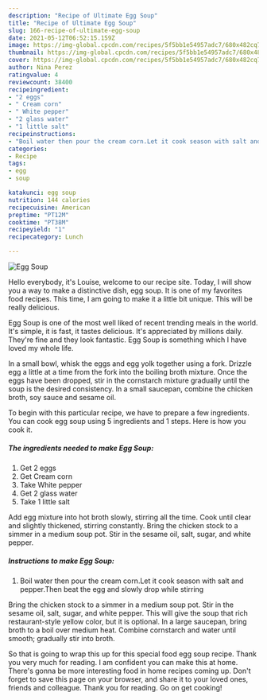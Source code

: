 ```yaml
---
description: "Recipe of Ultimate Egg Soup"
title: "Recipe of Ultimate Egg Soup"
slug: 166-recipe-of-ultimate-egg-soup
date: 2021-05-12T06:52:15.159Z
image: https://img-global.cpcdn.com/recipes/5f5bb1e54957adc7/680x482cq70/egg-soup-recipe-main-photo.jpg
thumbnail: https://img-global.cpcdn.com/recipes/5f5bb1e54957adc7/680x482cq70/egg-soup-recipe-main-photo.jpg
cover: https://img-global.cpcdn.com/recipes/5f5bb1e54957adc7/680x482cq70/egg-soup-recipe-main-photo.jpg
author: Nina Perez
ratingvalue: 4
reviewcount: 38400
recipeingredient:
- "2 eggs"
- " Cream corn"
- " White pepper"
- "2 glass water"
- "1 little salt"
recipeinstructions:
- "Boil water then pour the cream corn.Let it cook season with salt and pepper.Then beat the egg and slowly drop while stirring"
categories:
- Recipe
tags:
- egg
- soup

katakunci: egg soup 
nutrition: 144 calories
recipecuisine: American
preptime: "PT12M"
cooktime: "PT38M"
recipeyield: "1"
recipecategory: Lunch

---
```



![Egg Soup](https://img-global.cpcdn.com/recipes/5f5bb1e54957adc7/680x482cq70/egg-soup-recipe-main-photo.jpg)

Hello everybody, it's Louise, welcome to our recipe site. Today, I will show you a way to make a distinctive dish, egg soup. It is one of my favorites food recipes. This time, I am going to make it a little bit unique. This will be really delicious.

Egg Soup is one of the most well liked of recent trending meals in the world. It's simple, it is fast, it tastes delicious. It's appreciated by millions daily. They're fine and they look fantastic. Egg Soup is something which I have loved my whole life.

In a small bowl, whisk the eggs and egg yolk together using a fork. Drizzle egg a little at a time from the fork into the boiling broth mixture. Once the eggs have been dropped, stir in the cornstarch mixture gradually until the soup is the desired consistency. In a small saucepan, combine the chicken broth, soy sauce and sesame oil.


To begin with this particular recipe, we have to prepare a few ingredients. You can cook egg soup using 5 ingredients and 1 steps. Here is how you cook it.

<!--inarticleads1-->

##### The ingredients needed to make Egg Soup:

1. Get 2 eggs
1. Get  Cream corn
1. Take  White pepper
1. Get 2 glass water
1. Take 1 little salt


Add egg mixture into hot broth slowly, stirring all the time. Cook until clear and slightly thickened, stirring constantly. Bring the chicken stock to a simmer in a medium soup pot. Stir in the sesame oil, salt, sugar, and white pepper. 

<!--inarticleads2-->

##### Instructions to make Egg Soup:

1. Boil water then pour the cream corn.Let it cook season with salt and pepper.Then beat the egg and slowly drop while stirring


Bring the chicken stock to a simmer in a medium soup pot. Stir in the sesame oil, salt, sugar, and white pepper. This will give the soup that rich restaurant-style yellow color, but it is optional. In a large saucepan, bring broth to a boil over medium heat. Combine cornstarch and water until smooth; gradually stir into broth. 

So that is going to wrap this up for this special food egg soup recipe. Thank you very much for reading. I am confident you can make this at home. There's gonna be more interesting food in home recipes coming up. Don't forget to save this page on your browser, and share it to your loved ones, friends and colleague. Thank you for reading. Go on get cooking!
